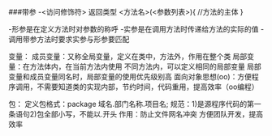 ###带参
-<访问修饰符> 返回类型 <方法名>(<参数列表>){
//方法的主体
}

-形参是在定义方法时对参数的称呼
-实参是在调用方法时传递给方法的实际的值
-调用带参方法时要求实参与形参要匹配

变量：
成员变量：又称全局变量，定义在类中，方法外，作用在整个类
局部变量：在方法体内，在当前方法内使用
不同方法内，可以定义相同的局部变量
局部变量和成员变量同名时，局部变量的使用优先级别高
面向对象思想(oo)：方便程序调用，不需要知道类的实现内部，节约时间，代码重用，提高效率（oo编程）

包：
定义包格式：package 域名.部门名称.项目名;
规范：1)是源程序代码的第一条语句2)包全部小写，不能以.开头
作用：防止文件网名冲突   方便团队开发，提高效率